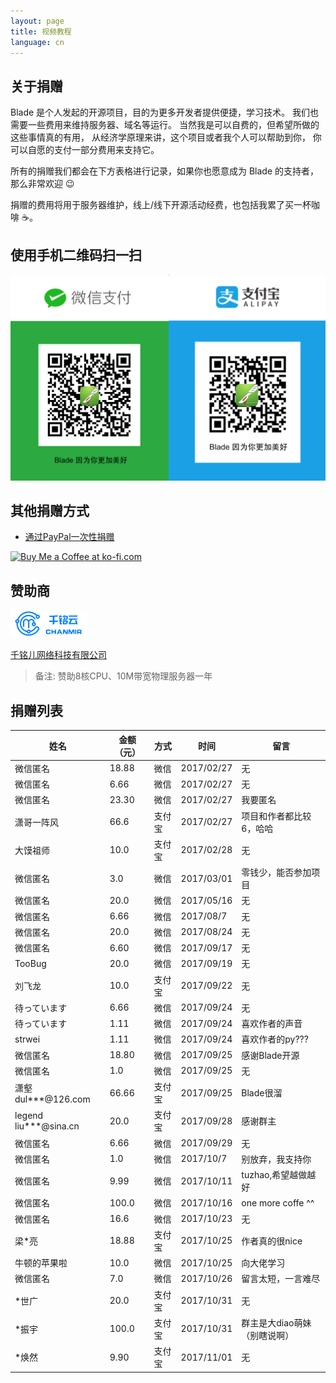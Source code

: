 ```yaml
---
layout: page
title: 视频教程
language: cn
---
```


## 关于捐赠

Blade 是个人发起的开源项目，目的为更多开发者提供便捷，学习技术。
我们也需要一些费用来维持服务器、域名等运行。
当然我是可以自费的，但希望所做的这些事情真的有用，
从经济学原理来讲，这个项目或者我个人可以帮助到你，
你可以自愿的支付一部分费用来支持它。

所有的捐赠我们都会在下方表格进行记录，如果你也愿意成为 Blade 的支持者，那么非常欢迎 😉

捐赠的费用将用于服务器维护，线上/线下开源活动经费，也包括我累了买一杯咖啡 ☕️。

## 使用手机二维码扫一扫

<img src="/static/images/donate/wechat_alipay.png" width="600" />

## 其他捐赠方式

- [通过PayPal一次性捐赠](https://paypal.me/bladejava/10)

<a href='https://ko-fi.com/biezhi' target='_blank'><img height='36' style='border:0px;height:36px;' src='https://az743702.vo.msecnd.net/cdn/kofi3.png?v=0' border='0' alt='Buy Me a Coffee at ko-fi.com' /></a>

## 赞助商

[![千铭儿网络科技](/static/images/donate/chanmir.png)](https://www.chanmir.com/?u=9FE88B)

[千铭儿网络科技有限公司](https://www.chanmir.com/?u=9FE88B)

> 备注: 赞助8核CPU、10M带宽物理服务器一年

## 捐赠列表

| 姓名 | 金额（元） | 方式 | 时间 | 留言 |
| ------| ------ | ------ | ------ | ------ |
| 微信匿名 | 18.88 | 微信 | 2017/02/27 | 无 |
| 微信匿名 | 6.66 | 微信 | 2017/02/27 | 无 |
| 微信匿名 | 23.30 | 微信 | 2017/02/27 | 我要匿名 |
| 潇哥一阵风 | 66.6 | 支付宝 | 2017/02/27 | 项目和作者都比较6，哈哈 |
| 大馍祖师 | 10.0 | 支付宝 | 2017/02/28 | 无 |
| 微信匿名 | 3.0 | 微信 | 2017/03/01 | 零钱少，能否参加项目 |
| 微信匿名 | 20.0 | 微信 | 2017/05/16 | 无 |
| 微信匿名 | 6.66 | 微信 | 2017/08/7 | 无 |
| 微信匿名 | 20.0 | 微信 | 2017/08/24 | 无 |
| 微信匿名 | 6.60 | 微信 | 2017/09/17 | 无 |
| TooBug | 20.0 | 微信 | 2017/09/19 | 无 |
| 刘飞龙 | 10.0 | 支付宝 | 2017/09/22 | 无 |
| 待っています | 6.66 | 微信 | 2017/09/24 | 无 |
| 待っています | 1.11 | 微信 | 2017/09/24 | 喜欢作者的声音 |
| strwei | 1.11 | 微信 | 2017/09/24 | 喜欢作者的py??? |
| 微信匿名 | 18.80 | 微信 | 2017/09/25 | 感谢Blade开源 |
| 微信匿名 | 1.0 | 微信 | 2017/09/25 | 无 |
| 潇壑 dul***@126.com | 66.66 | 支付宝 | 2017/09/25 | Blade很溜 |
| legend liu***@sina.cn | 20.0 | 支付宝 | 2017/09/28 | 感谢群主 |
| 微信匿名 | 6.66 | 微信 | 2017/09/29 | 无 |
| 微信匿名 | 1.0 | 微信 | 2017/10/7 | 别放弃，我支持你 |
| 微信匿名 | 9.99 | 微信 | 2017/10/11 | tuzhao,希望越做越好 |
| 微信匿名 | 100.0 | 微信 | 2017/10/16 | one more coffe ^^ |
| 微信匿名 | 16.6 | 微信 | 2017/10/23 | 无 |
| 梁*亮 | 18.88 | 支付宝 | 2017/10/25 | 作者真的很nice |
| 牛顿的苹果啦 | 10.0 | 微信 | 2017/10/25 | 向大佬学习 |
| 微信匿名 | 7.0 | 微信 | 2017/10/26 | 留言太短，一言难尽 |
| *世广 | 20.0 | 支付宝 | 2017/10/31 | 无 |
| *振宇 | 100.0 | 支付宝 | 2017/10/31 | 群主是大diao萌妹（别瞎说啊） |
| *焕然 | 9.90 | 支付宝 | 2017/11/01 | 无 |
